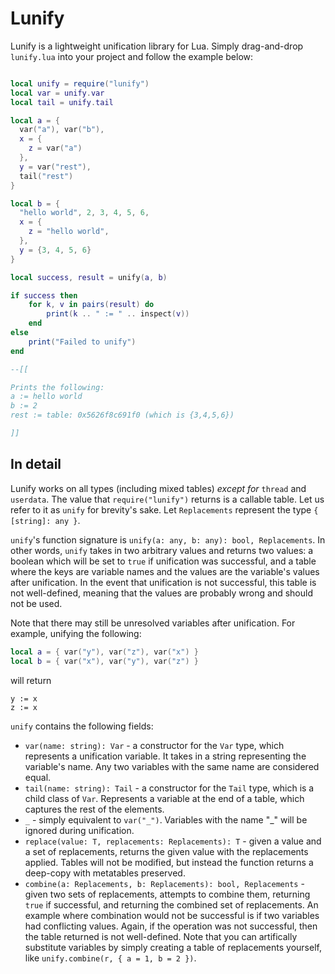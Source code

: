 # Lunify
Lunify is a lightweight unification library for Lua. Simply drag-and-drop `lunify.lua` into your project and follow the example below:

```lua

local unify = require("lunify")
local var = unify.var
local tail = unify.tail

local a = { 
  var("a"), var("b"), 
  x = {
    z = var("a")
  }, 
  y = var("rest"),
  tail("rest") 
}

local b = { 
  "hello world", 2, 3, 4, 5, 6, 
  x = {
    z = "hello world",
  },
  y = {3, 4, 5, 6}
}

local success, result = unify(a, b)

if success then 
    for k, v in pairs(result) do 
        print(k .. " := " .. inspect(v))
    end
else
    print("Failed to unify")
end

--[[

Prints the following:
a := hello world
b := 2
rest := table: 0x5626f8c691f0 (which is {3,4,5,6})

]]

```

## In detail

Lunify works on all types (including mixed tables) *except for* `thread` and `userdata`. The value that `require("lunify")` returns is a callable table. Let us refer to it as `unify` for brevity's sake. Let `Replacements` represent the type `{ [string]: any }`. 

`unify`'s function signature is `unify(a: any, b: any): bool, Replacements`. In other words, `unify` takes in two arbitrary values and returns two values: a boolean which will be set to `true` if unification was successful, and a table where the keys are variable names and the values are the variable's values after unification. In the event that unification is not successful, this table is not well-defined, meaning that the values are probably wrong and should not be used. 

Note that there may still be unresolved variables after unification. For example, unifying the following:
```lua
local a = { var("y"), var("z"), var("x") }
local b = { var("x"), var("y"), var("z") }
```
will return
```
y := x
z := x
```

`unify` contains the following fields:
- `var(name: string): Var` - a constructor for the `Var` type, which represents a unification variable. It takes in a string representing the variable's name. Any two variables with the same name are considered equal.
- `tail(name: string): Tail` - a constructor for the `Tail` type, which is a child class of `Var`. Represents a variable at the end of a table, which captures the rest of the elements.
- `_` - simply equivalent to `var("_")`. Variables with the name "_" will be ignored during unification.
- `replace(value: T, replacements: Replacements): T` - given a value and a set of replacements, returns the given value with the replacements applied. Tables will not be modified, but instead the function returns a deep-copy with metatables preserved.
- `combine(a: Replacements, b: Replacements): bool, Replacements` - given two sets of replacements, attempts to combine them, returning `true` if successful, and returning the combined set of replacements. An example where combination would not be successful is if two variables had conflicting values. Again, if the operation was not successful, then the table returned is not well-defined. Note that you can artifically substitute variables by simply creating a table of replacements yourself, like `unify.combine(r, { a = 1, b = 2 })`.


